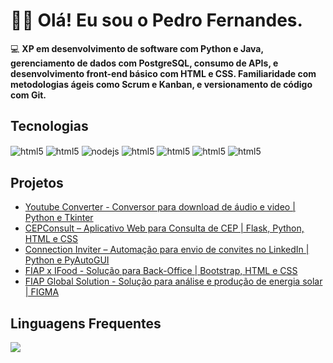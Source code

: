 # 👦🏽 <b> Olá! Eu sou o Pedro Fernandes. </b>

💻 <b> XP em desenvolvimento de software com Python e Java, gerenciamento de dados com PostgreSQL, consumo de APIs, e desenvolvimento front-end básico com HTML e CSS. Familiaridade com metodologias ágeis como Scrum e Kanban, e versionamento de código com Git. </b>


## Tecnologias

<div style ="display: inline_block">
    <img align="center" alt="html5" src="https://img.shields.io/badge/Python-14354C?style=for-the-badge&logo=python&logoColor=white">
    <img align="center" alt="html5" src="https://img.shields.io/badge/Java-ED8B00?style=for-the-badge&logo=openjdk&logoColor=white">
    <img align="center" alt="nodejs" src="https://img.shields.io/badge/Node.js-339933?style=for-the-badge&logo=nodedotjs&logoColor=white">
    <img align="center" alt="html5" src="https://img.shields.io/badge/PostgreSQL-316192?style=for-the-badge&logo=postgresql&logoColor=white">
    <img align="center" alt="html5" src="https://img.shields.io/badge/GIT-E44C30?style=for-the-badge&logo=git&logoColor=white">
    <img align="center" alt="html5" src="https://img.shields.io/badge/HTML5-E34F26?style=for-the-badge&logo=html5&logoColor=white">
    <img align="center" alt="html5" src="https://img.shields.io/badge/CSS3-1572B6?style=for-the-badge&logo=css3&logoColor=white">
    

</div>

## Projetos
- [Youtube Converter - Conversor para download de áudio e video | Python e Tkinter](https://github.com/frpedro/ytb)
- [CEPConsult – Aplicativo Web para Consulta de CEP | Flask, Python, HTML e CSS](https://github.com/frpedro/cep-consult)
- [Connection Inviter – Automação para envio de convites no LinkedIn | Python e PyAutoGUI](https://github.com/frpedro/linkedin-automatic-inviter)
- [FIAP x IFood - Solução para Back-Office | Bootstrap, HTML e CSS](https://www.linkedin.com/posts/pedrofernandesh_desenvolvimentoweb-fiap-challenge-activity-7242530045313855489-QEgp?utm_source=share&utm_medium=member_desktop)
- [FIAP Global Solution - Solução para análise e produção de energia solar | FIGMA](https://www.linkedin.com/posts/pedrofernandesh_conclu%C3%ADmos-o-global-solution-do-2%C2%BA-semestre-activity-7267523103948169219-AAXk?utm_source=share&utm_medium=member_desktop)

## Linguagens Frequentes
![](https://github-readme-stats.vercel.app/api/top-langs/?username=frpedro&layout=compact&theme=highcontrast)
